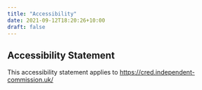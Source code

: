 ```yaml
---
title: "Accessibility"
date: 2021-09-12T18:20:26+10:00
draft: false
---
```


<h2 class="govuk-heading-m">Accessibility Statement</h2>
<p class="govuk-body-s">This accessibility statement applies to <a href="https://cred.independent-commission.uk/" target="_blank">https://cred.independent-commission.uk/</a>
